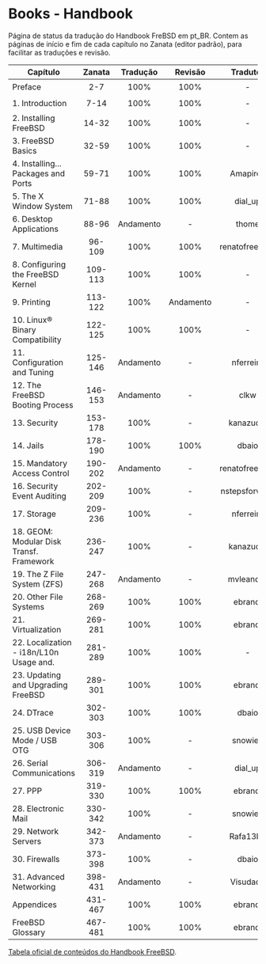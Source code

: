 
# Books - Handbook

Página de status da tradução do Handbook FreBSD em pt_BR.
Contem as páginas de início e fim de cada capítulo no Zanata (editor padrão),
para facilitar as traduções e revisão.

| Capítulo                                 | Zanata  | Tradução  | Revisão   | Tradutor  | Revisor   | Status    |
| ---------------------------------------- | :-----: | :-------: | :-------: | :-------: | :-------: | :-------: |
| Preface                                  | 2-7     | 100%      | 100%      | -         | ebrandi   | :heavy_check_mark: |
| 1. Introduction                          | 7-14    | 100%      | 100%      | -         | ebrandi   | :heavy_check_mark: |
| 2. Installing FreeBSD                    | 14-32   | 100%      | 100%      | -         | ebrandi   | :heavy_check_mark: |
| 3. FreeBSD Basics                        | 32-59   | 100%      | 100%      | -         | ebrandi   | :heavy_check_mark: |
| 4. Installing... Packages and Ports      | 59-71   | 100%      | 100%      | Amapires  | ebrandi   | :heavy_check_mark: |
| 5. The X Window System                   | 71-88   | 100%      | 100%      | dial_up   | ebrandi   | :heavy_check_mark: |
| 6. Desktop Applications                  | 88-96   | Andamento | -         | thome     | -         | :construction: |
| 7. Multimedia                            | 96-109  | 100%      | 100%      | renatofreerider | kanazuchi | :heavy_check_mark: |
| 8. Configuring the FreeBSD Kernel        | 109-113 | 100%      | 100%      | -         | ebrandi   | :heavy_check_mark: |
| 9. Printing                              | 113-122 | 100%      | Andamento | -         | ebrandi   | :black_nib: |
| 10. Linux® Binary Compatibility          | 122-125 | 100%      | 100%      | -         | ebrandi   | :heavy_check_mark: |
| 11. Configuration and Tuning             | 125-146 | Andamento | -         | nferreira | -         | :construction: |
| 12. The FreeBSD Booting Process          | 146-153 | Andamento | -         | clkw      | -         | :construction: |
| 13. Security                             | 153-178 | 100%      | -         | kanazuchi | -         | :black_nib: |
| 14. Jails                                | 178-190 | 100%      | 100%      | dbaio     | kanazuchi | :heavy_check_mark: |
| 15. Mandatory Access Control             | 190-202 | Andamento | -         | renatofreerider | -         | :construction: |
| 16. Security Event Auditing              | 202-209 | 100%      | -         | nstepsforward | -         | :black_nib: |
| 17. Storage                              | 209-236 | 100%      | -         | nferreira | -         | :black_nib: |
| 18. GEOM: Modular Disk Transf. Framework | 236-247 | 100%      | -         | kanazuchi | -         | :black_nib: |
| 19. The Z File System (ZFS)              | 247-268 | Andamento | -         | mvleandro | -         | :construction: |
| 20. Other File Systems                   | 268-269 | 100%      | 100%      | ebrandi   | ebrandi   | :heavy_check_mark: |
| 21. Virtualization                       | 269-281 | 100%      | 100%      | ebrandi   | ebrandi   | :heavy_check_mark: |
| 22. Localization - i18n/L10n Usage and.  | 281-289 | 100%      | 100%      | -         | ebrandi   | :heavy_check_mark: |
| 23. Updating and Upgrading FreeBSD       | 289-301 | 100%      | 100%      | ebrandi   | ebrandi   | :heavy_check_mark: |
| 24. DTrace                               | 302-303 | 100%      | 100%      | dbaio     | ebrandi   | :heavy_check_mark: |
| 25. USB Device Mode / USB OTG            | 303-306 | 100%      | -         | snowiee   | -         | :black_nib: |
| 26. Serial Communications                | 306-319 | Andamento | -         | dial_up   | -         | :construction: |
| 27. PPP                                  | 319-330 | 100%      | 100%      | ebrandi   | ebrandi   | :heavy_check_mark: |
| 28. Electronic Mail                      | 330-342 | 100%      | -         | snowiee   | -         | :black_nib: |
| 29. Network Servers                      | 342-373 | Andamento | -         | Rafa13bb  | -         | :construction: |
| 30. Firewalls                            | 373-398 | 100%      | -         | dbaio     | -         | :black_nib: |
| 31. Advanced Networking                  | 398-431 | Andamento | -         | Visudade  | -         | :construction: |
| Appendices                               | 431-467 | 100%      | 100%      | ebrandi   | ebrandi   | :heavy_check_mark: |
| FreeBSD Glossary                         | 467-481 | 100%      | 100%      | ebrandi   | ebrandi   | :heavy_check_mark: |

[Tabela oficial de conteúdos do Handbook FreeBSD](https://www.freebsd.org/doc/handbook/).

